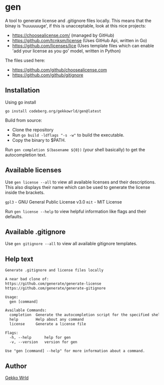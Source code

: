# gen

A tool to generate license and .gitignore files locally.
This means that the binay is 'huuuuuuge', if this is unacceptable, look at this nice projects:

- <https://choosealicense.com/> (managed by GitHub)
- <https://github.com/tcnksm/license> (Uses GitHub Api, written in Go)
- <https://github.com/licenses/lice> (Uses template files which can enable 'add your license as you go' model, written in Python)

The files used here:

- <https://github.com/github/choosealicense.com>
- <https://github.com/github/gitignore>

## Installation

Using go install

```
go install codeberg.org/gekkowrld/gen@latest
```

Build from source:

- Clone the repository
- Run `go build -ldflags "-s -w"` to build the executable.
- Copy the binary to $PATH.

Run `gen completion $(basename ${0})` (your shell basically) to get the autocompletion text.

## Available licenses

Use `gen license --all` to view all available licenses and their descriptions.
This also displays their name which can be used to generate the license inside the brackets.

`gpl3` - GNU General Public License v3.0 
`mit` -  MIT License

Run `gen license --help` to view helpful information like flags and their defaults.

## Available .gitignore

Use `gen gitignore --all` to view all available gitignore templates.

## Help text

```txt
Generate .gitignore and license files locally

A near bad clone of:
https://github.com/generate/generate-license
https://github.com/generate/generate-gitignore

Usage:
  gen [command]

Available Commands:
  completion  Generate the autocompletion script for the specified shell
  help        Help about any command
  license     Generate a license file

Flags:
  -h, --help      help for gen
  -v, --version   version for gen

Use "gen [command] --help" for more information about a command.
```

## Author

[Gekko Wrld](https://codeberg.org/gekkowrld/)
